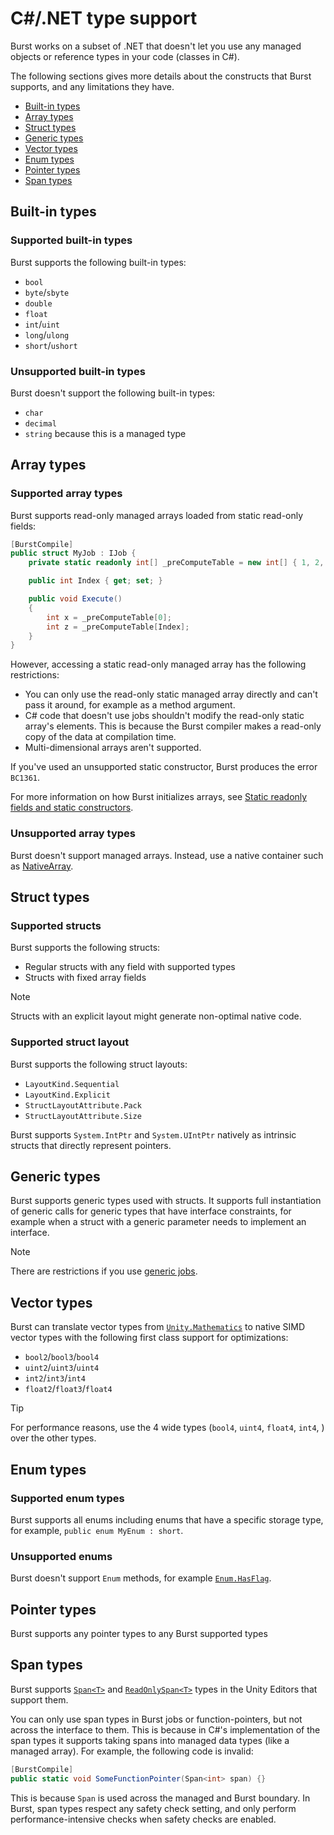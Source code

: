 # C#/.NET type support

Burst works on a subset of .NET that doesn't let you use any managed objects or reference types in your code (classes in C#).

The following sections gives more details about the constructs that Burst supports, and any limitations they have.

* [Built-in types](#built-in)
* [Array types](#arrays)
* [Struct types](#structs)
* [Generic types](#generics)
* [Vector types](#vectors)
* [Enum types](#enums)
* [Pointer types](#pointers)
* [Span types](#spans)

<a name="built-in"></a>

## Built-in types

### Supported built-in types

Burst supports the following built-in types:

* `bool`
* `byte`/`sbyte`
* `double`
* `float`
* `int`/`uint`
* `long`/`ulong`
* `short`/`ushort`

### Unsupported built-in types

Burst doesn't support the following built-in types:

* `char`
* `decimal`
* `string` because this is a managed type

<a name="arrays"></a>

## Array types

### Supported array types

Burst supports read-only managed arrays loaded from static read-only fields:

```c#
[BurstCompile]
public struct MyJob : IJob {
    private static readonly int[] _preComputeTable = new int[] { 1, 2, 3, 4 };

    public int Index { get; set; }

    public void Execute()
    {
        int x = _preComputeTable[0];
        int z = _preComputeTable[Index];
    }
}
```

However, accessing a static read-only managed array has the following restrictions:

* You can only use the read-only static managed array directly and can't pass it around, for example as a method argument.
* C# code that doesn't use jobs shouldn't modify the read-only static array's elements. This is because the Burst compiler makes a read-only copy of the data at compilation time.
* Multi-dimensional arrays aren't supported.

If you've used an unsupported static constructor, Burst produces the error `BC1361`.

For more information on how Burst initializes arrays, see [Static readonly fields and static constructors](csharp-static-read-only-support.md).

### Unsupported array types

Burst doesn't support managed arrays. Instead, use a native container such as [NativeArray<T>](https://docs.unity3d.com/ScriptReference/Unity.Collections.NativeArray_1.html).


<a name="structs"></a>

## Struct types

### Supported structs

Burst supports the following structs:

* Regular structs with any field with supported types
* Structs with fixed array fields

>[!NOTE]
>Structs with an explicit layout might generate non-optimal native code.

### Supported struct layout

Burst supports the following struct layouts:

* `LayoutKind.Sequential`
* `LayoutKind.Explicit` 
* `StructLayoutAttribute.Pack` 
* `StructLayoutAttribute.Size` 

Burst supports `System.IntPtr` and `System.UIntPtr` natively as intrinsic structs that directly represent pointers.

<a name="generics"></a>

## Generic types

Burst supports generic types used with structs. It supports full instantiation of generic calls for generic types that have interface constraints, for example when a struct with a generic parameter needs to implement an interface.

>[!NOTE]
> There are restrictions if you use [generic jobs](compilation-generic-jobs.md).

<a name="vectors"></a>

## Vector types

Burst can translate vector types from [`Unity.Mathematics`](https://docs.unity3d.com/Packages/com.unity.mathematics@latest) to native SIMD vector types with the following first class support for optimizations:

* `bool2`/`bool3`/`bool4`
* `uint2`/`uint3`/`uint4`
* `int2`/`int3`/`int4`
* `float2`/`float3`/`float4`

>[!TIP]
> For performance reasons, use the 4 wide types (`bool4`, `uint4`, `float4`, `int4`, ) over the other types.

<a name="enums"></a>

## Enum types

### Supported enum types

Burst supports all enums including enums that have a specific storage type, for example, `public enum MyEnum : short`.

### Unsupported enums
Burst doesn't support `Enum` methods, for example [`Enum.HasFlag`](https://docs.microsoft.com/en-us/dotnet/api/system.enum.hasflag?view=net-6.0).

<a name="pointers"></a>

## Pointer types

Burst supports any pointer types to any Burst supported types

<a name="spans"></a>

## Span types

Burst supports [`Span<T>`](https://docs.microsoft.com/en-us/dotnet/api/system.span-1?view=net-6.0) and [`ReadOnlySpan<T>`](https://docs.microsoft.com/en-us/dotnet/api/system.readonlyspan-1?view=net-6.0) types in the Unity Editors that support them.

You can only use span types in Burst jobs or function-pointers, but not across the interface to them. This is because in C#'s implementation of the span types it supports taking spans into managed data types (like a managed array). For example, the following code is invalid:

```c#
[BurstCompile]
public static void SomeFunctionPointer(Span<int> span) {}
```

This is because `Span` is used across the managed and Burst boundary. In Burst, span types respect any safety check setting, and only perform performance-intensive checks when safety checks are enabled.
